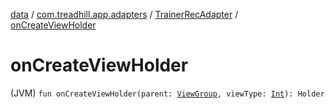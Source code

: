 [data](../../index.md) / [com.treadhill.app.adapters](../index.md) / [TrainerRecAdapter](index.md) / [onCreateViewHolder](./on-create-view-holder.md)

# onCreateViewHolder

(JVM) `fun onCreateViewHolder(parent: `[`ViewGroup`](https://developer.android.com/reference/android/view/ViewGroup.html)`, viewType: `[`Int`](https://kotlinlang.org/api/latest/jvm/stdlib/kotlin/-int/index.html)`): Holder`